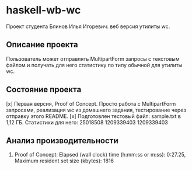 # haskell-wb-wc

Проект студента Блинов Илья Игоревич: веб версия утилиты wc.

## Описание проекта

Пользователь может отправлять MultipartForm запросы с текстовым файлом и получать для него статистику по типу обычной для утилиты wc.

## Состояние проекта

[x] Первая версия, Proof of Concept. Просто работа с MultipartForm запросами, реализация wc из домашнего задания, тестирование через отправку этого README.
[x] Подготовлен тестовый файл: sample.txt в 1,12 ГБ. Статистики для него: 25018508 1209339403 1209339403

## Анализ производительности

1. Proof of Concept: Elapsed (wall clock) time (h:mm:ss or m:ss): 0:27.25, Maximum resident set size (kbytes): 1816
